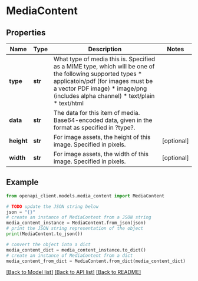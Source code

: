 # MediaContent


## Properties

Name | Type | Description | Notes
------------ | ------------- | ------------- | -------------
**type** | **str** | What type of media this is. Specified as a MIME type, which will be one of the following supported types  * applicatoin/pdf (for images must be a vector PDF image) * image/png (includes alpha channel) * text/plain * text/html  | 
**data** | **str** | The data for this item of media. Base64-encoded data, given in the format as specified in ?type?.  | 
**height** | **str** | For image assets, the height of this image. Specified in pixels.  | [optional] 
**width** | **str** | For image assets, the width of this image. Specified in pixels.  | [optional] 

## Example

```python
from openapi_client.models.media_content import MediaContent

# TODO update the JSON string below
json = "{}"
# create an instance of MediaContent from a JSON string
media_content_instance = MediaContent.from_json(json)
# print the JSON string representation of the object
print(MediaContent.to_json())

# convert the object into a dict
media_content_dict = media_content_instance.to_dict()
# create an instance of MediaContent from a dict
media_content_from_dict = MediaContent.from_dict(media_content_dict)
```
[[Back to Model list]](../README.md#documentation-for-models) [[Back to API list]](../README.md#documentation-for-api-endpoints) [[Back to README]](../README.md)


